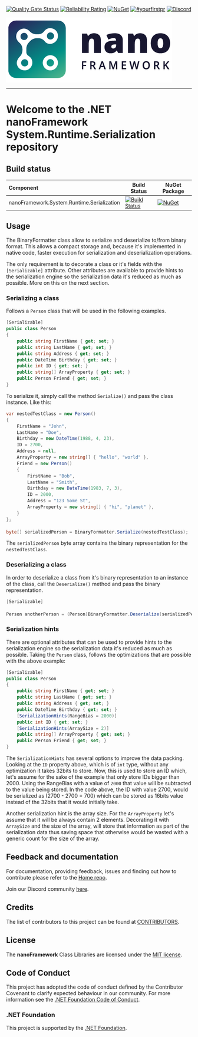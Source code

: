 [![Quality Gate Status](https://sonarcloud.io/api/project_badges/measure?project=nanoframework_System.Runtime.Serialization&metric=alert_status)](https://sonarcloud.io/summary/new_code?id=nanoframework_System.Runtime.Serialization) [![Reliability Rating](https://sonarcloud.io/api/project_badges/measure?project=nanoframework_System.Runtime.Serialization&metric=reliability_rating)](https://sonarcloud.io/summary/new_code?id=nanoframework_System.Runtime.Serialization) [![NuGet](https://img.shields.io/nuget/dt/nanoFramework.System.Runtime.Serialization.svg?label=NuGet&style=flat&logo=nuget)](https://www.nuget.org/packages/nanoFramework.System.Runtime.Serialization/) [![#yourfirstpr](https://img.shields.io/badge/first--timers--only-friendly-blue.svg)](https://github.com/nanoframework/Home/blob/main/CONTRIBUTING.md) [![Discord](https://img.shields.io/discord/478725473862549535.svg?logo=discord&logoColor=white&label=Discord&color=7289DA)](https://discord.gg/gCyBu8T)

![nanoFramework logo](https://raw.githubusercontent.com/nanoframework/Home/main/resources/logo/nanoFramework-repo-logo.png)

-----

# Welcome to the .NET **nanoFramework** System.Runtime.Serialization repository

## Build status

| Component | Build Status | NuGet Package |
|:-|---|---|
| nanoFramework.System.Runtime.Serialization | [![Build Status](https://dev.azure.com/nanoframework/System.Runtime.Serialization/_apis/build/status/nanoframework.System.Runtime.Serialization?branchName=main)](https://dev.azure.com/nanoframework/System.Runtime.Serialization/_build/latest?definitionId=101&branchName=main) | [![NuGet](https://img.shields.io/nuget/v/nanoFramework.System.Runtime.Serialization.svg?label=NuGet&style=flat&logo=nuget)](https://www.nuget.org/packages/nanoFramework.System.Runtime.Serialization/) |

## Usage

The BinaryFormatter class allow to serialize and deserialize to/from binary format. This allows a compact storage and, because it's implemented in native code, faster execution for serialization and deserialization operations.

The only requirement is to decorate a class or it's fields with the `[Serializable]` attribute.
Other attributes are available to provide hints to the serialization engine so the serialization data it's reduced as much as possible. More on this on the next section.

### Serializing a class

Follows a `Person` class that will be used in the following examples.

```csharp
[Serializable]
public class Person
{
    public string FirstName { get; set; }
    public string LastName { get; set; }
    public string Address { get; set; }
    public DateTime Birthday { get; set; }
    public int ID { get; set; }
    public string[] ArrayProperty { get; set; }
    public Person Friend { get; set; }
}
```

To serialize it, simply call the method `Serialize()` and pass the class instance. Like this:

```csharp
var nestedTestClass = new Person()
{
    FirstName = "John",
    LastName = "Doe",
    Birthday = new DateTime(1988, 4, 23),
    ID = 2700,
    Address = null,
    ArrayProperty = new string[] { "hello", "world" },
    Friend = new Person()
    {
        FirstName = "Bob",
        LastName = "Smith",
        Birthday = new DateTime(1983, 7, 3),
        ID = 2000,
        Address = "123 Some St",
        ArrayProperty = new string[] { "hi", "planet" },
    }
};

byte[] serializedPerson = BinaryFormatter.Serialize(nestedTestClass);
```

The `serializedPerson` byte array contains the binary representation for the `nestedTestClass`.

### Deserializing a class

In order to deserialize a class from it's binary representation to an instance of the class, call the `Deserialize()` method and pass the binary representation.

```csharp
[Serializable]

Person anotherPerson = (Person)BinaryFormatter.Deserialize(serializedPerson);
```

### Serialization hints

There are optional attributes that can be used to provide hints to the serialization engine so the serialization data it's reduced as much as possible.
Taking the `Person` class, follows the optimizations that are possible with the above example:

```csharp
[Serializable]
public class Person
{
    public string FirstName { get; set; }
    public string LastName { get; set; }
    public string Address { get; set; }
    public DateTime Birthday { get; set; }
    [SerializationHints(RangeBias = 2000)]
    public int ID { get; set; }
    [SerializationHints(ArraySize = 2)]
    public string[] ArrayProperty { get; set; }
    public Person Friend { get; set; }
}
```

The `SerializationHints` has several options to improve the data packing.
Looking at the `ID` property above, which is of `int` type, without any optimization it takes 32bits to store. Now, this is used to store an ID which, let's assume for the sake of the example that only store IDs bigger than 2000. 
Using the RangeBias with a value of `2000` that value will be subtracted to the value being stored. 
In the code above, the ID with value 2700, would be serialized as (2700 - 2700 = 700) which can be stored as 16bits value instead of the 32bits that it would initially take.

Another serialization hint is the array size. For the `ArrayProperty` let's assume that it will be always contain 2 elements. 
Decorating it with `ArraySize` and the size of the array, will store that information as part of the serialization data thus saving space that otherwise would be wasted with a generic count for the size of the array. 

## Feedback and documentation

For documentation, providing feedback, issues and finding out how to contribute please refer to the [Home repo](https://github.com/nanoframework/Home).

Join our Discord community [here](https://discord.gg/gCyBu8T).

## Credits

The list of contributors to this project can be found at [CONTRIBUTORS](https://github.com/nanoframework/Home/blob/main/CONTRIBUTORS.md).

## License

The **nanoFramework** Class Libraries are licensed under the [MIT license](LICENSE.md).

## Code of Conduct

This project has adopted the code of conduct defined by the Contributor Covenant to clarify expected behaviour in our community.
For more information see the [.NET Foundation Code of Conduct](https://dotnetfoundation.org/code-of-conduct).

### .NET Foundation

This project is supported by the [.NET Foundation](https://dotnetfoundation.org).

